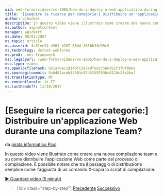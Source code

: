 ```yaml
---
uid: web-forms/videos/vs-2005/how-do-i-deploy-a-web-application-during-a-team-build
title: '[Eseguire la ricerca per categorie:] Distribuire un''applicazione Web durante una compilazione Team? | Microsoft Docs'
author: pjhacker
description: In questo video viene illustrato come creare una nuova compilazione team e su come distribuire l'applicazione Web come parte del processo di compilazione. Vediamo che se si include il deploym...
ms.author: aspnetcontent
manager: wpickett
ms.date: 08/01/2007
ms.topic: article
ms.assetid: 3c81ee94-4561-4267-864d-2656b33d95c9
ms.technology: dotnet-webforms
ms.prod: .net-framework
msc.legacyurl: /web-forms/videos/vs-2005/how-do-i-deploy-a-web-application-during-a-team-build
msc.type: video
ms.openlocfilehash: 601a7bac1d14bfc2e7edfe92c566d61f3f6f8eb1
ms.sourcegitcommit: 9a9483aceb34591c97451997036a9120c3fe2baf
ms.translationtype: MT
ms.contentlocale: it-IT
ms.lasthandoff: 11/10/2017
---
```

<a name="how-do-i-deploy-a-web-application-during-a-team-build"></a>[Eseguire la ricerca per categorie:] Distribuire un'applicazione Web durante una compilazione Team?
====================
da [pirata informatico Paul](https://github.com/pjhacker)

In questo video viene illustrato come creare una nuova compilazione team e su come distribuire l'applicazione Web come parte del processo di compilazione. È possibile notare che tra il passaggio di distribuzione semplice come l'aggiunta di un comando X-copia lo script di compilazione.

[&#9654; Guardare video (5 minuti)](https://channel9.msdn.com/Blogs/ASP-NET-Site-Videos/how-do-i-deploy-a-web-application-during-a-team-build)

>[!div class="step-by-step"]
[Precedente](how-do-i-automate-testing-using-team-build.md)
[Successivo](how-do-i-run-unit-tests-against-a-deployed-database.md)
